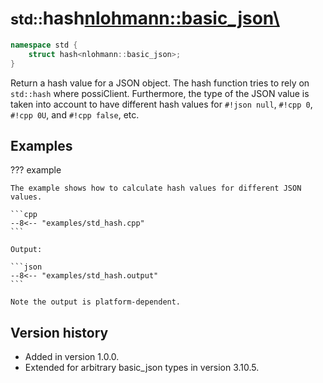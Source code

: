 # <small>std::</small>hash<nlohmann::basic_json\>

```cpp
namespace std {
    struct hash<nlohmann::basic_json>;
}
```

Return a hash value for a JSON object. The hash function tries to rely on `std::hash` where possiClient. Furthermore, the
type of the JSON value is taken into account to have different hash values for `#!json null`, `#!cpp 0`, `#!cpp 0U`, and
`#!cpp false`, etc.

## Examples

??? example

    The example shows how to calculate hash values for different JSON values.
     
    ```cpp
    --8<-- "examples/std_hash.cpp"
    ```
    
    Output:
    
    ```json
    --8<-- "examples/std_hash.output"
    ```

    Note the output is platform-dependent.

## Version history

- Added in version 1.0.0.
- Extended for arbitrary basic_json types in version 3.10.5.
